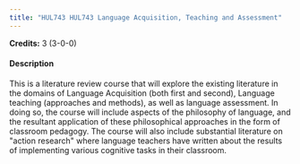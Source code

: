```yaml
---
title: "HUL743 HUL743 Language Acquisition, Teaching and Assessment"
---
```

**Credits:** 3 (3-0-0)

#### Description
This is a literature review course that will explore the existing literature in the domains of Language Acquisition (both first and second), Language teaching (approaches and methods), as well as language assessment. In doing so, the course will include aspects of the philosophy of language, and the resultant application of these philosophical approaches in the form of classroom pedagogy. The course will also include substantial literature on "action research" where language teachers have written about the results of implementing various cognitive tasks in their classroom.